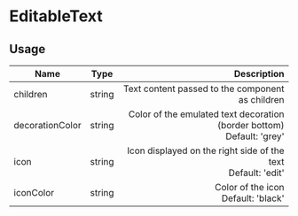 <!-- 
This is an auto-generated markdown. 
You can change it in "src/molecules/EditableText.js" and run build:docs to update this file.
-->
# EditableText

## Usage
| Name        | Type           | Description  |
| ----------- |:--------------:| ------------:|
|children|string|Text content passed to the component as children
|decorationColor|string|Color of the emulated text decoration (border bottom)<br>Default: 'grey'
|icon|string|Icon displayed on the right side of the text<br>Default: 'edit'
|iconColor|string|Color of the icon<br>Default: 'black'
